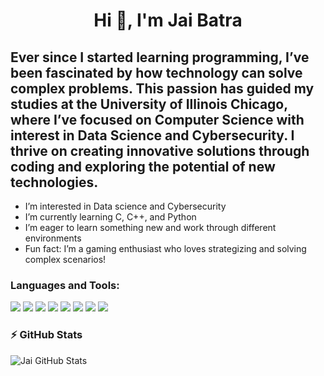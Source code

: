 <h1 align="center">Hi 👋, I'm Jai Batra</h1>


## Ever since I started learning programming, I’ve been fascinated by how technology can solve complex problems. This passion has guided my studies at the University of Illinois Chicago, where I’ve focused on Computer Science with interest in Data Science and Cybersecurity. I thrive on creating innovative solutions through coding and exploring the potential of new technologies. 

- I’m interested in Data science and Cybersecurity
- I’m currently learning C, C++, and Python
- I’m eager to learn something new and work through different environments
- Fun fact: I’m a gaming enthusiast who loves strategizing and solving complex scenarios!

### Languages and Tools:
![](https://img.shields.io/badge/Code-Java-informational?style=flat&logoColor=white&color=2bbc8a)
![](https://img.shields.io/badge/Code-Python-informational?style=flat&logoColor=white&color=2bbc8a)
![](https://img.shields.io/badge/Code-R-informational?style=flat&logoColor=white&color=2bbc8a)
![](https://img.shields.io/badge/Code-HTML-informational?style=flat&logoColor=white&color=2bbc8a)
![](https://img.shields.io/badge/Editor-IntelliJ_IDEA-informational?style=flat&logoColor=white&color=2bbc8a)
![](https://img.shields.io/badge/Editor-VSCode-informational?style=flat&logoColor=white&color=2bbc8a)
![](https://img.shields.io/badge/Editor-R-informational?style=flat&logoColor=white&color=2bbc8a)
![](https://img.shields.io/badge/Tools-Github-informational?style=flat&logoColor=white&color=2bbc8a)


### :zap: GitHub Stats
<img align="left" alt="Jai GitHub Stats" src="https://github-readme-stats.codestackr.vercel.app/api?username=sjaiibatra&show_icons=true&hide_border=true" />


<!---
jaiibatra/jaiibatra is a ✨ special ✨ repository because its `README.md` (this file) appears on your GitHub profile.
You can click the Preview link to take a look at your changes.
--->
